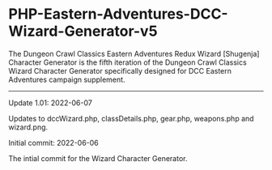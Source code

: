 # PHP-Eastern-Adventures-DCC-Wizard-Generator-v5
The Dungeon Crawl Classics Eastern Adventures Redux Wizard [Shugenja] Character Generator is the fifth iteration of the Dungeon Crawl Classics Wizard Character Generator specifically designed for DCC Eastern Adventures campaign supplement.

------------

Update 1.01: 2022-06-07

Updates to dccWizard.php, classDetails.php, gear.php, weapons.php and wizard.png.


Initial commit: 2022-06-06

The intial commit for the Wizard Character Generator.
